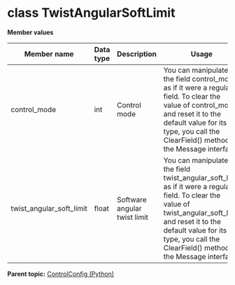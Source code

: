# class TwistAngularSoftLimit

 **Member values** 

|Member name|Data type|Description|Usage|
|-----------|---------|-----------|-----|
|control\_mode|int|Control mode|You can manipulate the field control\_mode as if it were a regular field. To clear the value of control\_mode and reset it to the default value for its type, you call the ClearField\(\) method of the Message interface.|
|twist\_angular\_soft\_limit|float|Software angular twist limit|You can manipulate the field twist\_angular\_soft\_limit as if it were a regular field. To clear the value of twist\_angular\_soft\_limit and reset it to the default value for its type, you call the ClearField\(\) method of the Message interface.|

**Parent topic:** [ControlConfig \(Python\)](../../summary_pages/ControlConfig.md)

